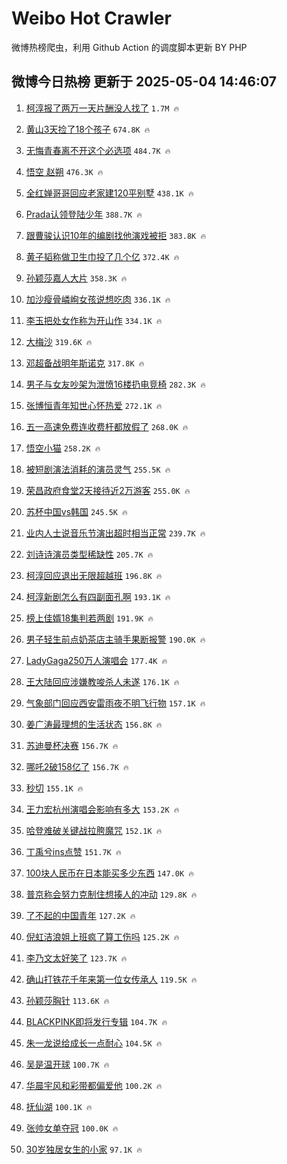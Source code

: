 # Weibo Hot Crawler 



微博热榜爬虫，利用 Github Action 的调度脚本更新 BY PHP 


## 微博今日热榜 更新于 2025-05-04 14:46:07 
1. [柯淳报了两万一天片酬没人找了](https://s.weibo.com/weibo?q=%E6%9F%AF%E6%B7%B3%E6%8A%A5%E4%BA%86%E4%B8%A4%E4%B8%87%E4%B8%80%E5%A4%A9%E7%89%87%E9%85%AC%E6%B2%A1%E4%BA%BA%E6%89%BE%E4%BA%86&t=31&band_rank=1&Refer=top) `1.7M 🔥` 

1. [黄山3天捡了18个孩子](https://s.weibo.com/weibo?q=%23%E9%BB%84%E5%B1%B13%E5%A4%A9%E6%8D%A1%E4%BA%8618%E4%B8%AA%E5%AD%A9%E5%AD%90%23&t=31&band_rank=2&Refer=top) `674.8K 🔥` 

1. [无悔青春离不开这个必选项](https://s.weibo.com/weibo?q=%23%E6%97%A0%E6%82%94%E9%9D%92%E6%98%A5%E7%A6%BB%E4%B8%8D%E5%BC%80%E8%BF%99%E4%B8%AA%E5%BF%85%E9%80%89%E9%A1%B9%23&t=31&band_rank=3&Refer=top) `484.7K 🔥` 

1. [悟空 赵朔](https://s.weibo.com/weibo?q=%E6%82%9F%E7%A9%BA%20%E8%B5%B5%E6%9C%94&t=31&band_rank=4&Refer=top) `476.3K 🔥` 

1. [全红婵哥哥回应老家建120平别墅](https://s.weibo.com/weibo?q=%23%E5%85%A8%E7%BA%A2%E5%A9%B5%E5%93%A5%E5%93%A5%E5%9B%9E%E5%BA%94%E8%80%81%E5%AE%B6%E5%BB%BA120%E5%B9%B3%E5%88%AB%E5%A2%85%23&t=31&band_rank=5&Refer=top) `438.1K 🔥` 

1. [Prada认领登陆少年](https://s.weibo.com/weibo?q=%23Prada%E8%AE%A4%E9%A2%86%E7%99%BB%E9%99%86%E5%B0%91%E5%B9%B4%23&t=31&band_rank=6&Refer=top) `388.7K 🔥` 

1. [跟曹骏认识10年的编剧找他演戏被拒](https://s.weibo.com/weibo?q=%23%E8%B7%9F%E6%9B%B9%E9%AA%8F%E8%AE%A4%E8%AF%8610%E5%B9%B4%E7%9A%84%E7%BC%96%E5%89%A7%E6%89%BE%E4%BB%96%E6%BC%94%E6%88%8F%E8%A2%AB%E6%8B%92%23&t=31&band_rank=7&Refer=top) `383.8K 🔥` 

1. [黄子韬称做卫生巾投了几个亿](https://s.weibo.com/weibo?q=%23%E9%BB%84%E5%AD%90%E9%9F%AC%E7%A7%B0%E5%81%9A%E5%8D%AB%E7%94%9F%E5%B7%BE%E6%8A%95%E4%BA%86%E5%87%A0%E4%B8%AA%E4%BA%BF%23&t=31&band_rank=8&Refer=top) `372.4K 🔥` 

1. [孙颖莎嘉人大片](https://s.weibo.com/weibo?q=%E5%AD%99%E9%A2%96%E8%8E%8E%E5%98%89%E4%BA%BA%E5%A4%A7%E7%89%87&t=31&band_rank=9&Refer=top) `358.3K 🔥` 

1. [加沙瘦骨嶙峋女孩说想吃肉](https://s.weibo.com/weibo?q=%23%E5%8A%A0%E6%B2%99%E7%98%A6%E9%AA%A8%E5%B6%99%E5%B3%8B%E5%A5%B3%E5%AD%A9%E8%AF%B4%E6%83%B3%E5%90%83%E8%82%89%23&t=31&band_rank=10&Refer=top) `336.1K 🔥` 

1. [李玉把处女作称为开山作](https://s.weibo.com/weibo?q=%E6%9D%8E%E7%8E%89%E6%8A%8A%E5%A4%84%E5%A5%B3%E4%BD%9C%E7%A7%B0%E4%B8%BA%E5%BC%80%E5%B1%B1%E4%BD%9C&t=31&band_rank=11&Refer=top) `334.1K 🔥` 

1. [大梅沙](https://s.weibo.com/weibo?q=%E5%A4%A7%E6%A2%85%E6%B2%99&t=31&band_rank=12&Refer=top) `319.6K 🔥` 

1. [邓超备战明年斯诺克](https://s.weibo.com/weibo?q=%E9%82%93%E8%B6%85%E5%A4%87%E6%88%98%E6%98%8E%E5%B9%B4%E6%96%AF%E8%AF%BA%E5%85%8B&t=31&band_rank=13&Refer=top) `317.8K 🔥` 

1. [男子与女友吵架为泄愤16楼扔电竞椅](https://s.weibo.com/weibo?q=%23%E7%94%B7%E5%AD%90%E4%B8%8E%E5%A5%B3%E5%8F%8B%E5%90%B5%E6%9E%B6%E4%B8%BA%E6%B3%84%E6%84%A416%E6%A5%BC%E6%89%94%E7%94%B5%E7%AB%9E%E6%A4%85%23&t=31&band_rank=14&Refer=top) `282.3K 🔥` 

1. [张博恒青年知世心怀热爱](https://s.weibo.com/weibo?q=%23%E5%BC%A0%E5%8D%9A%E6%81%92%E9%9D%92%E5%B9%B4%E7%9F%A5%E4%B8%96%E5%BF%83%E6%80%80%E7%83%AD%E7%88%B1%23&t=31&band_rank=15&Refer=top) `272.1K 🔥` 

1. [五一高速免费连收费杆都放假了](https://s.weibo.com/weibo?q=%E4%BA%94%E4%B8%80%E9%AB%98%E9%80%9F%E5%85%8D%E8%B4%B9%E8%BF%9E%E6%94%B6%E8%B4%B9%E6%9D%86%E9%83%BD%E6%94%BE%E5%81%87%E4%BA%86&t=31&band_rank=16&Refer=top) `268.0K 🔥` 

1. [悟空小猫](https://s.weibo.com/weibo?q=%E6%82%9F%E7%A9%BA%E5%B0%8F%E7%8C%AB&t=31&band_rank=17&Refer=top) `258.2K 🔥` 

1. [被短剧演法消耗的演员灵气](https://s.weibo.com/weibo?q=%E8%A2%AB%E7%9F%AD%E5%89%A7%E6%BC%94%E6%B3%95%E6%B6%88%E8%80%97%E7%9A%84%E6%BC%94%E5%91%98%E7%81%B5%E6%B0%94&t=31&band_rank=18&Refer=top) `255.5K 🔥` 

1. [荣昌政府食堂2天接待近2万游客](https://s.weibo.com/weibo?q=%23%E8%8D%A3%E6%98%8C%E6%94%BF%E5%BA%9C%E9%A3%9F%E5%A0%822%E5%A4%A9%E6%8E%A5%E5%BE%85%E8%BF%912%E4%B8%87%E6%B8%B8%E5%AE%A2%23&t=31&band_rank=19&Refer=top) `255.0K 🔥` 

1. [苏杯中国vs韩国](https://s.weibo.com/weibo?q=%23%E8%8B%8F%E6%9D%AF%E4%B8%AD%E5%9B%BDvs%E9%9F%A9%E5%9B%BD%23&t=31&band_rank=20&Refer=top) `245.5K 🔥` 

1. [业内人士说音乐节演出超时相当正常](https://s.weibo.com/weibo?q=%23%E4%B8%9A%E5%86%85%E4%BA%BA%E5%A3%AB%E8%AF%B4%E9%9F%B3%E4%B9%90%E8%8A%82%E6%BC%94%E5%87%BA%E8%B6%85%E6%97%B6%E7%9B%B8%E5%BD%93%E6%AD%A3%E5%B8%B8%23&t=31&band_rank=21&Refer=top) `239.7K 🔥` 

1. [刘诗诗演员类型稀缺性](https://s.weibo.com/weibo?q=%E5%88%98%E8%AF%97%E8%AF%97%E6%BC%94%E5%91%98%E7%B1%BB%E5%9E%8B%E7%A8%80%E7%BC%BA%E6%80%A7&t=31&band_rank=22&Refer=top) `205.7K 🔥` 

1. [柯淳回应退出无限超越班](https://s.weibo.com/weibo?q=%E6%9F%AF%E6%B7%B3%E5%9B%9E%E5%BA%94%E9%80%80%E5%87%BA%E6%97%A0%E9%99%90%E8%B6%85%E8%B6%8A%E7%8F%AD&t=31&band_rank=23&Refer=top) `196.8K 🔥` 

1. [柯淳新剧怎么有四副面孔啊](https://s.weibo.com/weibo?q=%E6%9F%AF%E6%B7%B3%E6%96%B0%E5%89%A7%E6%80%8E%E4%B9%88%E6%9C%89%E5%9B%9B%E5%89%AF%E9%9D%A2%E5%AD%94%E5%95%8A&t=31&band_rank=24&Refer=top) `193.1K 🔥` 

1. [榜上佳婿18集判若两剧](https://s.weibo.com/weibo?q=%E6%A6%9C%E4%B8%8A%E4%BD%B3%E5%A9%BF18%E9%9B%86%E5%88%A4%E8%8B%A5%E4%B8%A4%E5%89%A7&t=31&band_rank=25&Refer=top) `191.9K 🔥` 

1. [男子轻生前点奶茶店主骑手果断报警](https://s.weibo.com/weibo?q=%23%E7%94%B7%E5%AD%90%E8%BD%BB%E7%94%9F%E5%89%8D%E7%82%B9%E5%A5%B6%E8%8C%B6%E5%BA%97%E4%B8%BB%E9%AA%91%E6%89%8B%E6%9E%9C%E6%96%AD%E6%8A%A5%E8%AD%A6%23&t=31&band_rank=26&Refer=top) `190.0K 🔥` 

1. [LadyGaga250万人演唱会](https://s.weibo.com/weibo?q=%23LadyGaga250%E4%B8%87%E4%BA%BA%E6%BC%94%E5%94%B1%E4%BC%9A%23&t=31&band_rank=27&Refer=top) `177.4K 🔥` 

1. [王大陆回应涉嫌教唆杀人未遂](https://s.weibo.com/weibo?q=%23%E7%8E%8B%E5%A4%A7%E9%99%86%E5%9B%9E%E5%BA%94%E6%B6%89%E5%AB%8C%E6%95%99%E5%94%86%E6%9D%80%E4%BA%BA%E6%9C%AA%E9%81%82%23&t=31&band_rank=28&Refer=top) `176.1K 🔥` 

1. [气象部门回应西安雷雨夜不明飞行物](https://s.weibo.com/weibo?q=%23%E6%B0%94%E8%B1%A1%E9%83%A8%E9%97%A8%E5%9B%9E%E5%BA%94%E8%A5%BF%E5%AE%89%E9%9B%B7%E9%9B%A8%E5%A4%9C%E4%B8%8D%E6%98%8E%E9%A3%9E%E8%A1%8C%E7%89%A9%23&t=31&band_rank=29&Refer=top) `157.1K 🔥` 

1. [姜广涛最理想的生活状态](https://s.weibo.com/weibo?q=%E5%A7%9C%E5%B9%BF%E6%B6%9B%E6%9C%80%E7%90%86%E6%83%B3%E7%9A%84%E7%94%9F%E6%B4%BB%E7%8A%B6%E6%80%81&t=31&band_rank=30&Refer=top) `156.8K 🔥` 

1. [苏迪曼杯决赛](https://s.weibo.com/weibo?q=%23%E8%8B%8F%E8%BF%AA%E6%9B%BC%E6%9D%AF%E5%86%B3%E8%B5%9B%23&t=31&band_rank=31&Refer=top) `156.7K 🔥` 

1. [哪吒2破158亿了](https://s.weibo.com/weibo?q=%23%E5%93%AA%E5%90%922%E7%A0%B4158%E4%BA%BF%E4%BA%86%23&t=31&band_rank=32&Refer=top) `156.7K 🔥` 

1. [秒切](https://s.weibo.com/weibo?q=%E7%A7%92%E5%88%87&t=31&band_rank=33&Refer=top) `155.1K 🔥` 

1. [王力宏杭州演唱会影响有多大](https://s.weibo.com/weibo?q=%E7%8E%8B%E5%8A%9B%E5%AE%8F%E6%9D%AD%E5%B7%9E%E6%BC%94%E5%94%B1%E4%BC%9A%E5%BD%B1%E5%93%8D%E6%9C%89%E5%A4%9A%E5%A4%A7&t=31&band_rank=34&Refer=top) `153.2K 🔥` 

1. [哈登难破关键战拉胯魔咒](https://s.weibo.com/weibo?q=%23%E5%93%88%E7%99%BB%E9%9A%BE%E7%A0%B4%E5%85%B3%E9%94%AE%E6%88%98%E6%8B%89%E8%83%AF%E9%AD%94%E5%92%92%23&t=31&band_rank=35&Refer=top) `152.1K 🔥` 

1. [丁禹兮ins点赞](https://s.weibo.com/weibo?q=%23%E4%B8%81%E7%A6%B9%E5%85%AEins%E7%82%B9%E8%B5%9E%23&t=31&band_rank=36&Refer=top) `151.7K 🔥` 

1. [100块人民币在日本能买多少东西](https://s.weibo.com/weibo?q=100%E5%9D%97%E4%BA%BA%E6%B0%91%E5%B8%81%E5%9C%A8%E6%97%A5%E6%9C%AC%E8%83%BD%E4%B9%B0%E5%A4%9A%E5%B0%91%E4%B8%9C%E8%A5%BF&t=31&band_rank=37&Refer=top) `147.0K 🔥` 

1. [普京称会努力克制住想揍人的冲动](https://s.weibo.com/weibo?q=%23%E6%99%AE%E4%BA%AC%E7%A7%B0%E4%BC%9A%E5%8A%AA%E5%8A%9B%E5%85%8B%E5%88%B6%E4%BD%8F%E6%83%B3%E6%8F%8D%E4%BA%BA%E7%9A%84%E5%86%B2%E5%8A%A8%23&t=31&band_rank=38&Refer=top) `129.8K 🔥` 

1. [了不起的中国青年](https://s.weibo.com/weibo?q=%23%E4%BA%86%E4%B8%8D%E8%B5%B7%E7%9A%84%E4%B8%AD%E5%9B%BD%E9%9D%92%E5%B9%B4%23&t=31&band_rank=39&Refer=top) `127.2K 🔥` 

1. [倪虹洁浪姐上班疯了算工伤吗](https://s.weibo.com/weibo?q=%E5%80%AA%E8%99%B9%E6%B4%81%E6%B5%AA%E5%A7%90%E4%B8%8A%E7%8F%AD%E7%96%AF%E4%BA%86%E7%AE%97%E5%B7%A5%E4%BC%A4%E5%90%97&t=31&band_rank=40&Refer=top) `125.2K 🔥` 

1. [李乃文太好笑了](https://s.weibo.com/weibo?q=%E6%9D%8E%E4%B9%83%E6%96%87%E5%A4%AA%E5%A5%BD%E7%AC%91%E4%BA%86&t=31&band_rank=41&Refer=top) `123.7K 🔥` 

1. [确山打铁花千年来第一位女传承人](https://s.weibo.com/weibo?q=%23%E7%A1%AE%E5%B1%B1%E6%89%93%E9%93%81%E8%8A%B1%E5%8D%83%E5%B9%B4%E6%9D%A5%E7%AC%AC%E4%B8%80%E4%BD%8D%E5%A5%B3%E4%BC%A0%E6%89%BF%E4%BA%BA%23&t=31&band_rank=42&Refer=top) `119.5K 🔥` 

1. [孙颖莎胸针](https://s.weibo.com/weibo?q=%23%E5%AD%99%E9%A2%96%E8%8E%8E%E8%83%B8%E9%92%88%23&t=31&band_rank=43&Refer=top) `113.6K 🔥` 

1. [BLACKPINK即将发行专辑](https://s.weibo.com/weibo?q=%23BLACKPINK%E5%8D%B3%E5%B0%86%E5%8F%91%E8%A1%8C%E4%B8%93%E8%BE%91%23&t=31&band_rank=44&Refer=top) `104.7K 🔥` 

1. [朱一龙说给成长一点耐心](https://s.weibo.com/weibo?q=%23%E6%9C%B1%E4%B8%80%E9%BE%99%E8%AF%B4%E7%BB%99%E6%88%90%E9%95%BF%E4%B8%80%E7%82%B9%E8%80%90%E5%BF%83%23&t=31&band_rank=45&Refer=top) `104.5K 🔥` 

1. [吴是温开球](https://s.weibo.com/weibo?q=%23%E5%90%B4%E6%98%AF%E6%B8%A9%E5%BC%80%E7%90%83%23&t=31&band_rank=46&Refer=top) `100.7K 🔥` 

1. [华晨宇风和彩带都偏爱他](https://s.weibo.com/weibo?q=%E5%8D%8E%E6%99%A8%E5%AE%87%E9%A3%8E%E5%92%8C%E5%BD%A9%E5%B8%A6%E9%83%BD%E5%81%8F%E7%88%B1%E4%BB%96&t=31&band_rank=47&Refer=top) `100.2K 🔥` 

1. [抚仙湖](https://s.weibo.com/weibo?q=%E6%8A%9A%E4%BB%99%E6%B9%96&t=31&band_rank=48&Refer=top) `100.1K 🔥` 

1. [张帅女单夺冠](https://s.weibo.com/weibo?q=%23%E5%BC%A0%E5%B8%85%E5%A5%B3%E5%8D%95%E5%A4%BA%E5%86%A0%23&t=31&band_rank=49&Refer=top) `100.0K 🔥` 

1. [30岁独居女生的小家](https://s.weibo.com/weibo?q=30%E5%B2%81%E7%8B%AC%E5%B1%85%E5%A5%B3%E7%94%9F%E7%9A%84%E5%B0%8F%E5%AE%B6&t=31&band_rank=50&Refer=top) `97.1K 🔥` 

